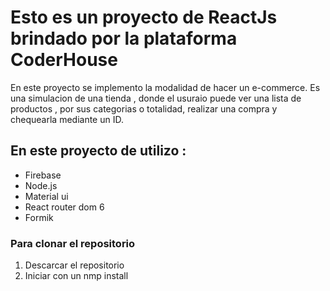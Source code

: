 # Esto es un proyecto de ReactJs brindado por la plataforma CoderHouse

En este proyecto se implemento la modalidad de hacer un e-commerce. 
Es una simulacion de una tienda , donde el usuraio puede ver una lista de productos , por sus categorias o totalidad, realizar una compra y chequearla mediante un ID.

## En este proyecto de utilizo : 
* Firebase
* Node.js
* Material ui 
* React router dom 6
* Formik

### Para clonar el repositorio
1. Descarcar el repositorio
2. Iniciar con un nmp install

